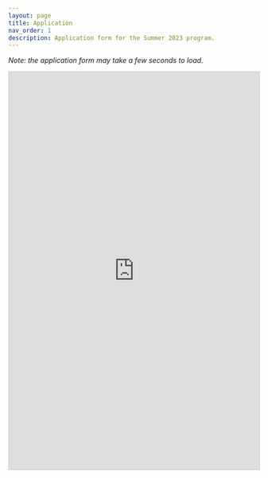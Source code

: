 ```yaml
---
layout: page
title: Application
nav_order: 1
description: Application form for the Summer 2023 program.
---
```

_Note: the application form may take a few seconds to load._

<script src="https://static.airtable.com/js/embed/embed_snippet_v1.js"></script><iframe class="airtable-embed" src="https://airtable.com/embed/shrPo2TXEoaiLGwJz?backgroundColor=orange" frameborder="0" onmousewheel="" width="100%" height="800" style="background: transparent; border: 1px solid #ccc;"></iframe>

<!-- The application for the summer 2023 program will open in spring 2023. If you are interested in receiving updates about the program and getting notified when the application opens, please sign up [here](https://forms.gle/HtQP6AVPFLgHa3RA6). 

Please reach out to us at `redefinecs.staff@gmail.com` if you have any questions about the program.  -->



